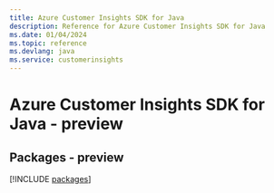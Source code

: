 ```yaml
---
title: Azure Customer Insights SDK for Java
description: Reference for Azure Customer Insights SDK for Java
ms.date: 01/04/2024
ms.topic: reference
ms.devlang: java
ms.service: customerinsights
---
```

# Azure Customer Insights SDK for Java - preview
## Packages - preview
[!INCLUDE [packages](customer-insights-index.md)]